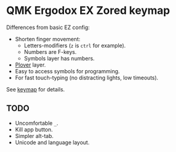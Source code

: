 # QMK Ergodox EX Zored keymap

Differences from basic EZ config:
- Shorten finger movement:
	- Letters-modifiers (`z` is `ctrl` for example).
	- Numbers are F-keys.
	- Symbols layer has numbers.
- [Plover](http://www.openstenoproject.org/) layer.
- Easy to access symbols for programming.
- For fast touch-typing (no distracting lights, low timeouts).

See [keymap](./keymap.c) for details.

## TODO
- Uncomfortable `_`.
- Kill app button.
- Simpler alt-tab.
- Unicode and language layout.
